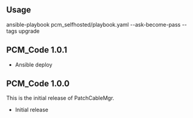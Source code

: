 ## Usage

ansible-playbook pcm_selfhosted/playbook.yaml --ask-become-pass --tags upgrade

## PCM_Code 1.0.1

- Ansible deploy

## PCM_Code 1.0.0

This is the initial release of PatchCableMgr.

- Initial release
